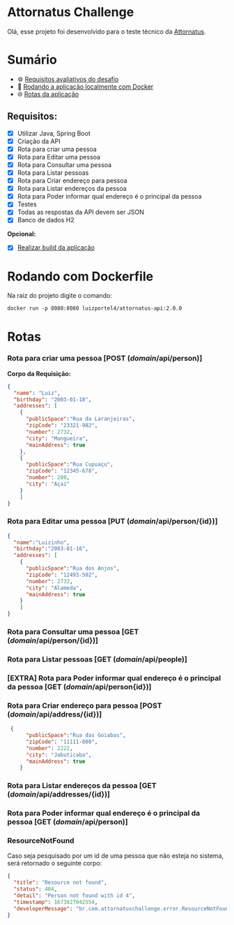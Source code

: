 # Attornatus Challenge

Olá, esse projeto foi desenvolvido para o teste técnico da [Attornatus](https://www.linkedin.com/company/attornatus-procuradoria-digital/).


# Sumário
- ⚙️ [Requisitos avaliativos do desafio](#requisitos)
- 🐋 [Rodando a aplicação localmente com Docker](#rodando-com-dockerfile)
- 🌐 [Rotas da aplicação](#configurando-o-arquivo-nginxconf-apenas-em-caso-de-deploy)

## Requisitos:
- [X] Utilizar Java, Spring Boot
- [X] Criação da API
- [X] Rota para criar uma pessoa
- [X] Rota para Editar uma pessoa
- [X] Rota para Consultar uma pessoa
- [X] Rota para Listar pessoas
- [X] Rota para Criar endereço para pessoa
- [X] Rota para Listar endereços da pessoa
- [X] Rota para Poder informar qual endereço é o principal da pessoa
- [X] Testes
- [X] Todas as respostas da API devem ser JSON  
- [X] Banco de dados H2
 
 **Opcional:**
- [X] [Realizar build da aplicação](https://attornatus-project-o4muvqm46a-uc.a.run.app/api)

# Rodando com Dockerfile

Na raiz do projeto digite o comando:

``` dockerfile
docker run -p 8080:8080 luizportel4/attornatus-api:2.0.0
```

# Rotas

### Rota para criar uma pessoa [POST (_domain_/api/person)]

**Corpo da Requisição:**
```json
{
  "name": "Luiz",
  "birthday": "2003-01-18",
  "addresses": [
    {
      "publicSpace":"Rua da Laranjeiras",
      "zipCode": "23321-982",
      "number": 2732,
      "city": "Mangueira",
      "mainAddress": true
    },
    {
      "publicSpace":"Rua Cupuaçu",
      "zipCode": "12345-678",
      "number": 280,
      "city": "Açaí"
    }
    ]
}
```

### Rota para Editar uma pessoa [PUT (_domain_/api/person/{id})]

```json
{
  "name":"Luizinho",
  "birthday":"2003-01-16",
  "addresses": [
    {
      "publicSpace":"Rua dos Anjos",
      "zipCode": "12493-502",
      "number": 2732,
      "city": "Alameda",
      "mainAddress": true
    }
    ]
}
```
### Rota para Consultar uma pessoa [GET (_domain_/api/person/{id})]

### Rota para Listar pessoas [GET (_domain_/api/people)]

### [EXTRA] Rota para Poder informar qual endereço é o principal da pessoa [GET (_domain_/api/person{id})]

### Rota para Criar endereço para pessoa [POST (_domain_/api/address/{id})]
```json
 {
      "publicSpace":"Rua das Goiabas",
      "zipCode": "11111-000",
      "number": 2222,
      "city": "Jabuticaba",
      "mainAddress": true
    }
```
### Rota para Listar endereços da pessoa [GET (_domain_/api/addresses/{id})]
### Rota para Poder informar qual endereço é o principal da pessoa [GET (_domain_/api/person)]

### ResourceNotFound
Caso seja pesquisado por um id de uma pessoa que não esteja no sistema, será retornado o seguinte corpo:

```json
{
  "title": "Resource not found",
  "status": 404,
  "detail": "Person not found with id 4",
  "timestamp": 1673827042554,
  "developerMessage": "br.com.attornatuschallenge.error.ResourceNotFoundException"
}
```
